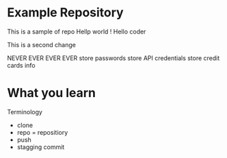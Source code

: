 

# Example Repository
This is a sample of repo Hellp world ! Hello coder

This is a second change


NEVER EVER EVER EVER
store passwords
store API credentials
store credit cards info

# What you learn
Terminology
 - clone
 - repo = repositiory
 - push
  - stagging commit
 
